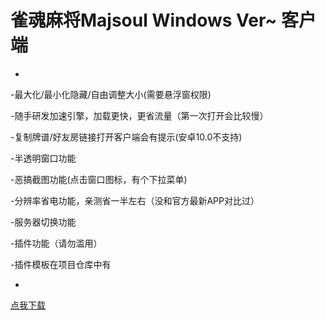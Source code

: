 # 雀魂麻将Majsoul Windows Ver~ 客户端

-
-最大化/最小化隐藏/自由调整大小(需要悬浮窗权限)

-随手研发加速引擎，加载更快，更省流量（第一次打开会比较慢）

-复制牌谱/好友房链接打开客户端会有提示(安卓10.0不支持)

-半透明窗口功能

-恶搞截图功能(点击窗口图标，有个下拉菜单)

-分辨率省电功能，亲测省一半左右（没和官方最新APP对比过）

-服务器切换功能

-插件功能（请勿滥用）

-插件模板在项目仓库中有

-
[点我下载](https://github.com/ZYFDroid/android-majsoul-windows/releases)